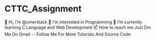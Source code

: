 # CTTC_Assignment
👋 Hi, I’m @umerstack
👀 I’m interested in Programming
🌱 I’m currently learning C Language and Web Development
📫 How to reach me Just Dm Me On Gmail
-- Follow Me For More Tutorials And Source Code
